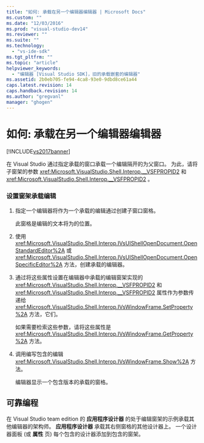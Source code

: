 ```yaml
---
title: "如何: 承载在另一个编辑器编辑器 | Microsoft Docs"
ms.custom: ""
ms.date: "12/03/2016"
ms.prod: "visual-studio-dev14"
ms.reviewer: ""
ms.suite: ""
ms.technology: 
  - "vs-ide-sdk"
ms.tgt_pltfrm: ""
ms.topic: "article"
helpviewer_keywords: 
  - "编辑器 [Visual Studio SDK]，旧的承载嵌套的编辑器"
ms.assetid: 2b0eb705-fe94-4ca8-93e0-9dbd8ce61a44
caps.latest.revision: 14
caps.handback.revision: 14
ms.author: "gregvanl"
manager: "ghogen"
---
```

# 如何: 承载在另一个编辑器编辑器
[!INCLUDE[vs2017banner](../code-quality/includes/vs2017banner.md)]

在 Visual Studio 通过指定承载的窗口承载一个编辑隔开的为父窗口。  为此，请将子窗架的参数 <xref:Microsoft.VisualStudio.Shell.Interop.__VSFPROPID2> 和 <xref:Microsoft.VisualStudio.Shell.Interop.__VSFPROPID2> 。  
  
### 设置窗架承载编辑  
  
1.  指定一个编辑器将作为一个承载的编辑通过创建子窗口窗格。  
  
     此窗格是编辑的文本将为的位置。  
  
2.  使用 <xref:Microsoft.VisualStudio.Shell.Interop.IVsUIShellOpenDocument.OpenStandardEditor%2A> 或 <xref:Microsoft.VisualStudio.Shell.Interop.IVsUIShellOpenDocument.OpenSpecificEditor%2A> 方法，创建承载的编辑器。  
  
3.  通过将这些属性设置在编辑器中承载的编辑窗架实现的 <xref:Microsoft.VisualStudio.Shell.Interop.__VSFPROPID2> 和 <xref:Microsoft.VisualStudio.Shell.Interop.__VSFPROPID2> 属性作为参数传递给 <xref:Microsoft.VisualStudio.Shell.Interop.IVsWindowFrame.SetProperty%2A> 方法，它们。  
  
     如果需要检索这些参数，请将这些属性是 <xref:Microsoft.VisualStudio.Shell.Interop.IVsWindowFrame.GetProperty%2A> 方法。  
  
4.  调用编写包含的编辑 <xref:Microsoft.VisualStudio.Shell.Interop.IVsWindowFrame.Show%2A> 方法。  
  
     编辑器显示一个包含版本的承载的窗格。  
  
## 可靠编程  
 在 Visual Studio team edition 的 **应用程序设计器** 的处于编辑窗架的示例承载其他编辑器的架构师。  **应用程序设计器** 承载其右侧窗格的其他设计器上。  一个设计器面板 \(或 **属性** 页\) 每个包含的设计器添加到包含的窗架。